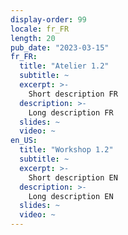 ```yaml
---
display-order: 99
locale: fr_FR
length: 20
pub_date: "2023-03-15"
fr_FR:
  title: "Atelier 1.2"
  subtitle: ~
  excerpt: >-
    Short description FR
  description: >-
    Long description FR
  slides: ~
  video: ~
en_US:
  title: "Workshop 1.2"
  subtitle: ~
  excerpt: >-
    Short description EN
  description: >-
    Long description EN
  slides: ~
  video: ~
---
```

